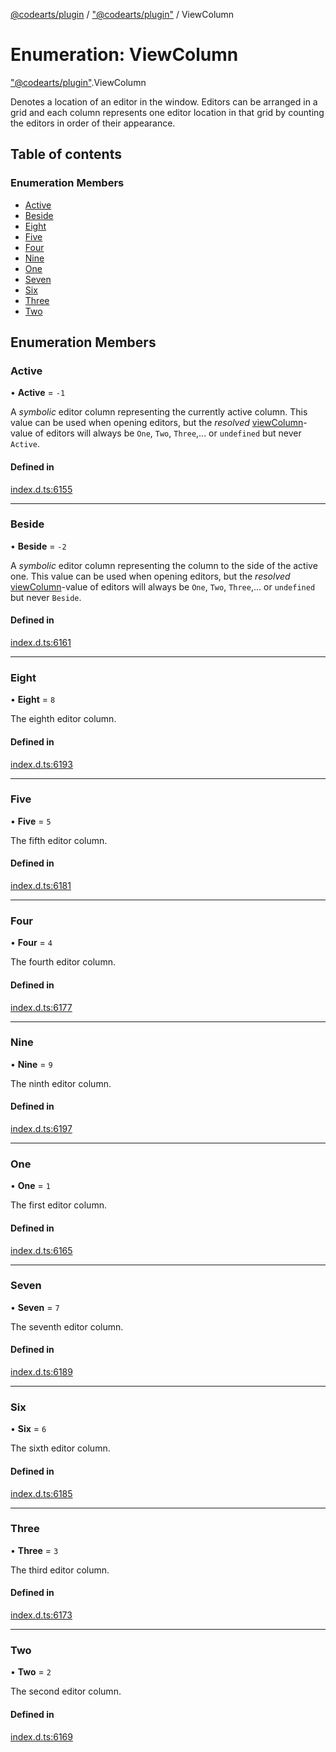 [@codearts/plugin](../README.md) / ["@codearts/plugin"](../modules/_codearts_plugin_.md) / ViewColumn

# Enumeration: ViewColumn

["@codearts/plugin"](../modules/_codearts_plugin_.md).ViewColumn

Denotes a location of an editor in the window. Editors can be arranged in a grid
and each column represents one editor location in that grid by counting the editors
in order of their appearance.

## Table of contents

### Enumeration Members

- [Active](codearts_plugin_.ViewColumn.md#active)
- [Beside](codearts_plugin_.ViewColumn.md#beside)
- [Eight](codearts_plugin_.ViewColumn.md#eight)
- [Five](codearts_plugin_.ViewColumn.md#five)
- [Four](codearts_plugin_.ViewColumn.md#four)
- [Nine](codearts_plugin_.ViewColumn.md#nine)
- [One](codearts_plugin_.ViewColumn.md#one)
- [Seven](codearts_plugin_.ViewColumn.md#seven)
- [Six](codearts_plugin_.ViewColumn.md#six)
- [Three](codearts_plugin_.ViewColumn.md#three)
- [Two](codearts_plugin_.ViewColumn.md#two)

## Enumeration Members

### Active

• **Active** = ``-1``

A *symbolic* editor column representing the currently active column. This value
can be used when opening editors, but the *resolved* [viewColumn](../interfaces/codearts_plugin_.TextEditor.md#viewcolumn)-value
of editors will always be `One`, `Two`, `Three`,... or `undefined` but never `Active`.

#### Defined in

[index.d.ts:6155](https://github.com/huaweicloud/cloudide-plugin-api/blob/a055dd0/index.d.ts#L6155)

___

### Beside

• **Beside** = ``-2``

A *symbolic* editor column representing the column to the side of the active one. This value
can be used when opening editors, but the *resolved* [viewColumn](../interfaces/codearts_plugin_.TextEditor.md#viewcolumn)-value
of editors will always be `One`, `Two`, `Three`,... or `undefined` but never `Beside`.

#### Defined in

[index.d.ts:6161](https://github.com/huaweicloud/cloudide-plugin-api/blob/a055dd0/index.d.ts#L6161)

___

### Eight

• **Eight** = ``8``

The eighth editor column.

#### Defined in

[index.d.ts:6193](https://github.com/huaweicloud/cloudide-plugin-api/blob/a055dd0/index.d.ts#L6193)

___

### Five

• **Five** = ``5``

The fifth editor column.

#### Defined in

[index.d.ts:6181](https://github.com/huaweicloud/cloudide-plugin-api/blob/a055dd0/index.d.ts#L6181)

___

### Four

• **Four** = ``4``

The fourth editor column.

#### Defined in

[index.d.ts:6177](https://github.com/huaweicloud/cloudide-plugin-api/blob/a055dd0/index.d.ts#L6177)

___

### Nine

• **Nine** = ``9``

The ninth editor column.

#### Defined in

[index.d.ts:6197](https://github.com/huaweicloud/cloudide-plugin-api/blob/a055dd0/index.d.ts#L6197)

___

### One

• **One** = ``1``

The first editor column.

#### Defined in

[index.d.ts:6165](https://github.com/huaweicloud/cloudide-plugin-api/blob/a055dd0/index.d.ts#L6165)

___

### Seven

• **Seven** = ``7``

The seventh editor column.

#### Defined in

[index.d.ts:6189](https://github.com/huaweicloud/cloudide-plugin-api/blob/a055dd0/index.d.ts#L6189)

___

### Six

• **Six** = ``6``

The sixth editor column.

#### Defined in

[index.d.ts:6185](https://github.com/huaweicloud/cloudide-plugin-api/blob/a055dd0/index.d.ts#L6185)

___

### Three

• **Three** = ``3``

The third editor column.

#### Defined in

[index.d.ts:6173](https://github.com/huaweicloud/cloudide-plugin-api/blob/a055dd0/index.d.ts#L6173)

___

### Two

• **Two** = ``2``

The second editor column.

#### Defined in

[index.d.ts:6169](https://github.com/huaweicloud/cloudide-plugin-api/blob/a055dd0/index.d.ts#L6169)
